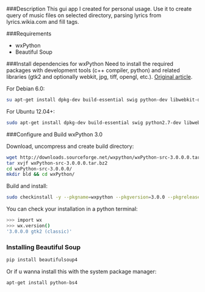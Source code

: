 ###Description
This gui app I created for personal usage. Use it to create query of music files on selected directory, parsing lyrics from lyrics.wikia.com and fill tags.

###Requirements
- wxPython
- Beautiful Soup

###Install dependencies for wxPython
Need to install the required packages with development tools (c++ compiler, python) and related libraries (gtk2 and optionally webkit, jpg, tiff, opengl, etc.). [Original article].

For Debian 6.0:
```sh
su apt-get install dpkg-dev build-essential swig python-dev libwebkit-dev libjpeg-dev libtiff-dev checkinstall freeglut3 freeglut3-dev libgtk2.0-dev  libsdl1.2-dev libgstreamer-plugins-base0.10-dev
```
For Ubuntu 12.04+:
```sh
sudo apt-get install dpkg-dev build-essential swig python2.7-dev libwebkitgtk-dev libjpeg-dev libtiff-dev checkinstall ubuntu-restricted-extras freeglut3 freeglut3-dev libgtk2.0-dev  libsdl1.2-dev libgstreamer-plugins-base0.10-dev
```

###Configure and Build wxPython 3.0

Download, uncompress and create build directory:
```sh
wget http://downloads.sourceforge.net/wxpython/wxPython-src-3.0.0.0.tar.bz2
tar xvjf wxPython-src-3.0.0.0.tar.bz2
cd wxPython-src-3.0.0.0/
mkdir bld && cd wxPython/
```
Build and install:
```sh
sudo checkinstall -y --pkgname=wxpython --pkgversion=3.0.0 --pkgrelease=1 --pkglicense=wxWidgets --pkgsource=http://www.wxpython.org/ --maintainer=reingart@gmail.com --requires=python-wxversion,python2.7,python -D  python build-wxpython.py --build_dir=../bld --install
```
You can check your installation in a python terminal:
```sh
>>> import wx
>>> wx.version()
'3.0.0.0 gtk2 (classic)'
```

### Installing Beautiful Soup
```sh
pip install beautifulsoup4
```
Or if u wanna install this with the system package manager:
```sh
apt-get install python-bs4
```

[original article]:http://wiki.wxpython.org/CheckInstall
